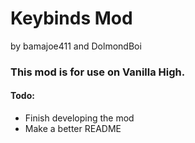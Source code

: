 # Keybinds Mod
by bamajoe411 and DolmondBoi

### This mod is for use on Vanilla High.

#### Todo:
- Finish developing the mod
- Make a better README